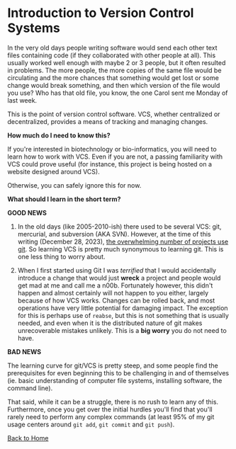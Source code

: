 # Introduction to Version Control Systems
In the very old days people writing software would send each other text files containing code (if they collaborated with other people at all). This usually worked well enough with maybe 2 or 3 people, but it often resulted in problems. The more people, the more copies of the same file would be circulating and the more chances that something would get lost or some change would break something, and then which version of the file would you use? Who has that old file, you know, the one Carol sent me Monday of last week.

This is the point of version control software. VCS, whether centralized or decentralized, provides a means of tracking and managing changes.

**How much do I need to know this?**

If you're interested in biotechnology or bio-informatics, you will need to learn how to work with VCS. Even if you are not, a passing familiarity with VCS could prove useful (for instance, this project is being hosted on a website designed around VCS).

Otherwise, you can safely ignore this for now.

**What should I learn in the short term?**

**GOOD NEWS**

1. In the old days (like 2005-2010-ish) there used to be several VCS: git, mercurial, and subversion (AKA SVN). However, at the time of this writing (December 28, 2023), [the overwhelming number of projects use git](https://stackoverflow.blog/2023/01/09/beyond-git-the-other-version-control-systems-developers-use/). So learning VCS is pretty much synonymous to learning git. This is one less thing to worry about.

2. When I first started using Git I was _terrified_ that I would accidentally introduce a change that would just **wreck** a project and people would get mad at me and call me a n00b. Fortunately however, this didn't happen and almost certainly will not happen to you either, largely because of how VCS works. Changes can be rolled back, and most operations have very little potential for damaging impact. The exception for this is perhaps use of `reabse`, but this is not something that is usually needed, and even when it is the distributed nature of git makes unrecoverable mistakes unlikely. This is a **big worry** you do not need to have.

**BAD NEWS**

The learning curve for git/VCS is pretty steep, and some people find the prerequisites for even beginning this to be challenging in and of themselves (ie. basic understanding of computer file systems, installing software, the command line). 

That said, while it can be a struggle, there is no rush to learn any of this. Furthermore, once you get over the initial hurdles you'll find that you'll rarely need to perform any complex commands (at least 95% of my git usage centers around `git add`, `git commit` and `git push`).   

[Back to Home](../README.md)